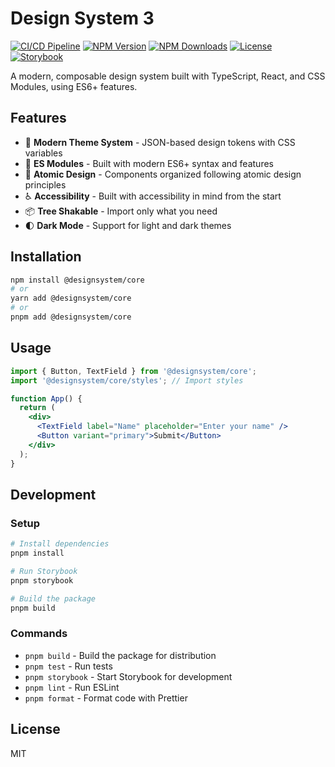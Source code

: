 # Design System 3

[![CI/CD Pipeline](https://github.com/supahuman/design-system-3/actions/workflows/ci-cd.yml/badge.svg)](https://github.com/supahuman/design-system-3/actions/workflows/ci-cd.yml)
[![NPM Version](https://img.shields.io/npm/v/@designsystem/core.svg)](https://www.npmjs.com/package/@designsystem/core)
[![NPM Downloads](https://img.shields.io/npm/dm/@designsystem/core.svg)](https://www.npmjs.com/package/@designsystem/core)
[![License](https://img.shields.io/npm/l/@designsystem/core.svg)](https://github.com/supahuman/design-system-3/blob/main/LICENSE)
[![Storybook](https://img.shields.io/badge/Storybook-deployed-ff4785)](https://supahuman.github.io/design-system-3/)

A modern, composable design system built with TypeScript, React, and CSS Modules, using ES6+ features.

## Features

- 🎨 **Modern Theme System** - JSON-based design tokens with CSS variables
- 🚀 **ES Modules** - Built with modern ES6+ syntax and features
- 🧩 **Atomic Design** - Components organized following atomic design principles
- ♿ **Accessibility** - Built with accessibility in mind from the start
- 📦 **Tree Shakable** - Import only what you need
- 🌓 **Dark Mode** - Support for light and dark themes

## Installation

```bash
npm install @designsystem/core
# or
yarn add @designsystem/core
# or
pnpm add @designsystem/core
```

## Usage

```jsx
import { Button, TextField } from '@designsystem/core';
import '@designsystem/core/styles'; // Import styles

function App() {
  return (
    <div>
      <TextField label="Name" placeholder="Enter your name" />
      <Button variant="primary">Submit</Button>
    </div>
  );
}
```

## Development

### Setup

```bash
# Install dependencies
pnpm install

# Run Storybook
pnpm storybook

# Build the package
pnpm build
```

### Commands

- `pnpm build` - Build the package for distribution
- `pnpm test` - Run tests
- `pnpm storybook` - Start Storybook for development
- `pnpm lint` - Run ESLint
- `pnpm format` - Format code with Prettier

## License

MIT
